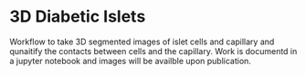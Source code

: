# 3D Diabetic Islets

Workflow to take 3D segmented images of islet cells and capillary and qunaitify the contacts between cells and the capillary. Work is documentd in a jupyter notebook and images will be availble upon publication. 
